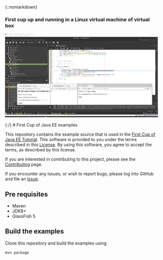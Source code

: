 {::nomarkdown}
    <div class="container">
    <div class="block two first">
            <h3>First cup up and running in a Linux virtual machine of virtual box</h3>
            <div class="wrap">
  	         <img src="https://raw.githubusercontent.com/MaxReinerFullStack/FirstCup/master/SampleImages/firstcup_and_dukes_age_up_and_running.png" style="max-width:100%;" />
             </div>
	    </div>  
 </div>
	{:/}
# First Cup of Java EE examples

This repository contains the example source that is used in the
[First Cup of Java EE Tutorial](https://javaee.github.io/firstcup).
This software is provided to you under the terms described in
this [License](LICENSE.txt). By using this software, you agree to accept
the terms, as described by this license.

If you are interested in contributing to this project, please see the
[Contributing](CONTRIBUTING.md) page.

If you encounter any issues, or wish to report bugs, please log into
GitHub and file an
[Issue](https://github.com/javaee/firstcup-examples/issues).

## Pre requisites

- Maven
- JDK8+
- GlassFish 5

## Build the examples

Clone this repository and build the examples using:

```
mvn package
```
